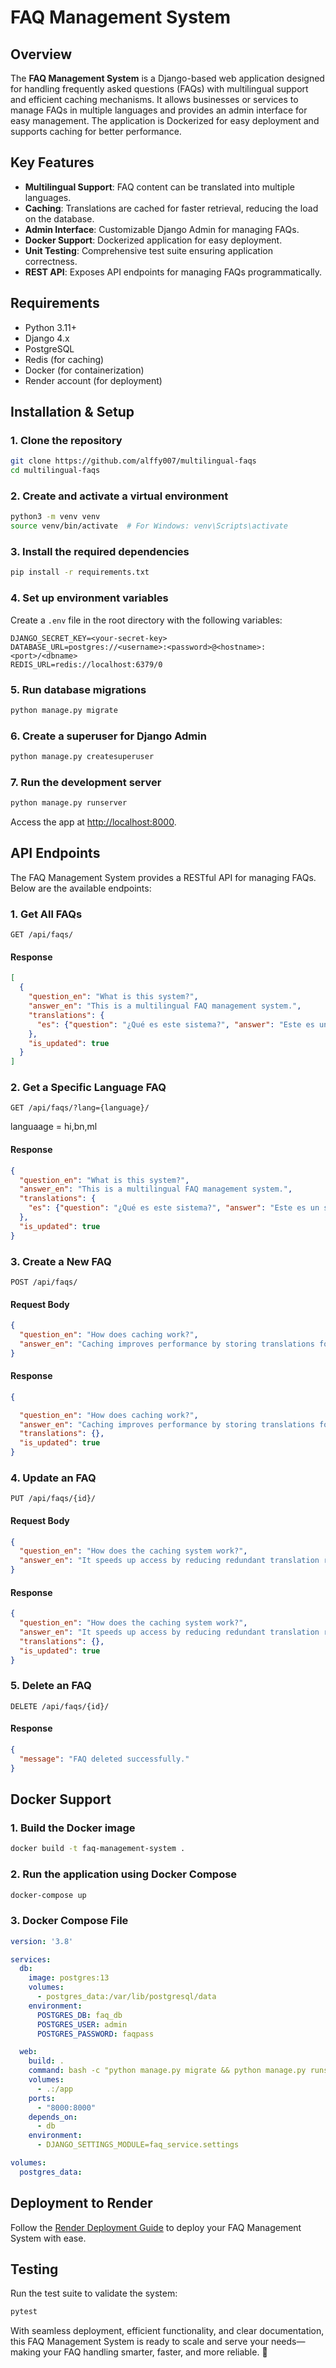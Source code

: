 # FAQ Management System

## Overview

The **FAQ Management System** is a Django-based web application designed for handling frequently asked questions (FAQs) with multilingual support and efficient caching mechanisms. It allows businesses or services to manage FAQs in multiple languages and provides an admin interface for easy management. The application is Dockerized for easy deployment and supports caching for better performance.

## Key Features

- **Multilingual Support**: FAQ content can be translated into multiple languages.
- **Caching**: Translations are cached for faster retrieval, reducing the load on the database.
- **Admin Interface**: Customizable Django Admin for managing FAQs.
- **Docker Support**: Dockerized application for easy deployment.
- **Unit Testing**: Comprehensive test suite ensuring application correctness.
- **REST API**: Exposes API endpoints for managing FAQs programmatically.

## Requirements

- Python 3.11+
- Django 4.x
- PostgreSQL
- Redis (for caching)
- Docker (for containerization)
- Render account (for deployment)

## Installation & Setup

### 1. Clone the repository

```bash
git clone https://github.com/alffy007/multilingual-faqs
cd multilingual-faqs
```

### 2. Create and activate a virtual environment

```bash
python3 -m venv venv
source venv/bin/activate  # For Windows: venv\Scripts\activate
```

### 3. Install the required dependencies

```bash
pip install -r requirements.txt
```

### 4. Set up environment variables

Create a `.env` file in the root directory with the following variables:

```plaintext
DJANGO_SECRET_KEY=<your-secret-key>
DATABASE_URL=postgres://<username>:<password>@<hostname>:<port>/<dbname>
REDIS_URL=redis://localhost:6379/0
```

### 5. Run database migrations

```bash
python manage.py migrate
```

### 6. Create a superuser for Django Admin

```bash
python manage.py createsuperuser
```

### 7. Run the development server

```bash
python manage.py runserver
```

Access the app at [http://localhost:8000](http://localhost:8000).

## API Endpoints

The FAQ Management System provides a RESTful API for managing FAQs. Below are the available endpoints:

### 1. Get All FAQs

```http
GET /api/faqs/
```
#### Response
```json
[
  {
    "question_en": "What is this system?",
    "answer_en": "This is a multilingual FAQ management system.",
    "translations": {
      "es": {"question": "¿Qué es este sistema?", "answer": "Este es un sistema de gestión de preguntas frecuentes multilingüe."}
    },
    "is_updated": true
  }
]
```

### 2. Get a Specific Language FAQ

```http
GET /api/faqs/?lang={language}/
```
languaage = hi,bn,ml
#### Response
```json
{
  "question_en": "What is this system?",
  "answer_en": "This is a multilingual FAQ management system.",
  "translations": {
    "es": {"question": "¿Qué es este sistema?", "answer": "Este es un sistema de gestión de preguntas frecuentes multilingüe."}
  },
  "is_updated": true
}
```

### 3. Create a New FAQ

```http
POST /api/faqs/
```
#### Request Body
```json
{
  "question_en": "How does caching work?",
  "answer_en": "Caching improves performance by storing translations for quick access."
}
```
#### Response
```json
{

  "question_en": "How does caching work?",
  "answer_en": "Caching improves performance by storing translations for quick access.",
  "translations": {},
  "is_updated": true
}
```

### 4. Update an FAQ

```http
PUT /api/faqs/{id}/
```
#### Request Body
```json
{
  "question_en": "How does the caching system work?",
  "answer_en": "It speeds up access by reducing redundant translation requests."
}
```
#### Response
```json
{
  "question_en": "How does the caching system work?",
  "answer_en": "It speeds up access by reducing redundant translation requests.",
  "translations": {},
  "is_updated": true
}
```

### 5. Delete an FAQ

```http
DELETE /api/faqs/{id}/
```
#### Response
```json
{
  "message": "FAQ deleted successfully."
}
```

## Docker Support

### 1. Build the Docker image

```bash
docker build -t faq-management-system .
```

### 2. Run the application using Docker Compose

```bash
docker-compose up
```

### 3. Docker Compose File

```yaml
version: '3.8'

services:
  db:
    image: postgres:13
    volumes:
      - postgres_data:/var/lib/postgresql/data
    environment:
      POSTGRES_DB: faq_db
      POSTGRES_USER: admin
      POSTGRES_PASSWORD: faqpass

  web:
    build: .
    command: bash -c "python manage.py migrate && python manage.py runserver 0.0.0.0:8000"
    volumes:
      - .:/app
    ports:
      - "8000:8000"
    depends_on:
      - db
    environment:
      - DJANGO_SETTINGS_MODULE=faq_service.settings

volumes:
  postgres_data:
```

## Deployment to Render

Follow the [Render Deployment Guide](https://render.com/docs/deploying-docker-containers) to deploy your FAQ Management System with ease.

## Testing

Run the test suite to validate the system:

```bash
pytest
```

With seamless deployment, efficient functionality, and clear documentation, this FAQ Management System is ready to scale and serve your needs—making your FAQ handling smarter, faster, and more reliable. 🚀

